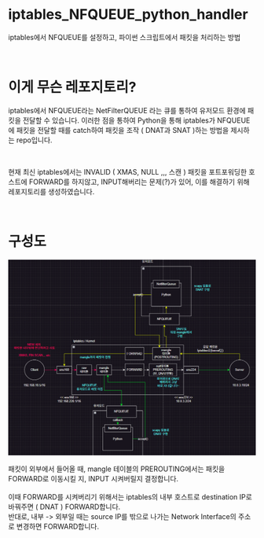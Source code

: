 # iptables_NFQUEUE_python_handler
iptables에서 NFQUEUE를 설정하고, 파이썬 스크립트에서 패킷을 처리하는 방법

<br>

# 이게 무슨 레포지토리?

iptables에서 NFQUEUE라는 NetFilterQUEUE 라는 큐를 통하여 유저모드 환경에 패킷을 전달할 수 있습니다. 이러한 점을 통하여 Python을 통해 iptables가 NFQUEUE에 패킷을 전달할 때를 catch하여 패킷을 조작 ( DNAT과 SNAT )하는 방법을 제시하는 repo입니다.

<br>

현재 최신 iptables에서는 INVALID ( XMAS, NULL ,,, 스캔 ) 패킷을 포트포워딩한 호스트에 FORWARD를 하지않고, INPUT해버리는 문제(?)가 있어, 이를 해결하기 위해 레포지토리를 생성하였습니다.

<br>

# 구성도
![initial](https://github.com/lastime1650/iptables_NFQUEUE_python_handler/blob/main/image.png)

패킷이 외부에서 들어올 때, mangle 테이블의 PREROUTING에서는 패킷을 FORWARD로 이동시킬 지, INPUT 시켜버릴지 결정합니다.<br><br>
이때 FORWARD를 시켜버리기 위해서는 iptables의 내부 호스트로 destination IP로 바꿔주면 ( DNAT ) FORWARD합니다. <br>
반대로, 내부 -> 외부일 때는 source IP를 밖으로 나가는 Network Interface의 주소로 변경하면 FORWARD합니다. <br>
